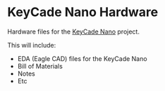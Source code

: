 KeyCade Nano Hardware
=====================

Hardware files for the [KeyCade Nano](https://github.com/jockm/KeyCadeNano) project.  

This will include:

* EDA (Eagle CAD) files for the KeyCade Nano
* Bill of Materials
* Notes
* Etc
